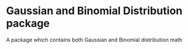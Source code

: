 # Gaussian and Binomial Distribution package

A package which contains both Gaussian and Binomial distribution math
